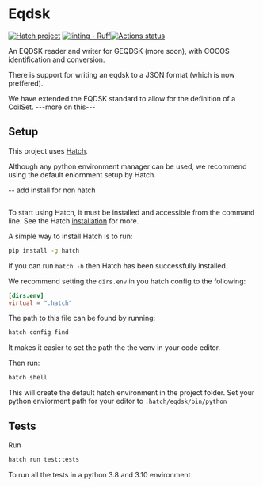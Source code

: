 # Eqdsk

[![Hatch project](https://img.shields.io/badge/%F0%9F%A5%9A-Hatch-4051b5.svg)](https://github.com/pypa/hatch)
[![linting - Ruff](https://img.shields.io/endpoint?url=https://raw.githubusercontent.com/astral-sh/ruff/main/assets/badge/v2.json)](https://github.com/astral-sh/ruff)[![Actions status](https://github.com/Fusion-Power-Plant-Framework/eqdsk/actions/workflows/test.yml/badge.svg)](https://github.com//Fusion-Power-Plant-Framework/eqdsk/actions)

An EQDSK reader and writer for GEQDSK (more soon), with COCOS identification and conversion.

There is support for writing an eqdsk to a JSON format (which is now preffered).

We have extended the EQDSK standard to allow for the definition of a CoilSet. ---more on this---

## Setup

This project uses [Hatch](https://hatch.pypa.io/latest/).

Although any python environment manager can be used, we recommend using the default eniornment setup by Hatch.

-- add install for non hatch

```bash

```

To start using Hatch, it must be installed and accessible from the command line. See the Hatch [installation](https://hatch.pypa.io/latest/install/) for more.

A simple way to install Hatch is to run:

```bash
pip install -g hatch
```

If you can run `hatch -h` then Hatch has been successfully installed.

We recommend setting the `dirs.env` in you hatch config to the following:

```toml
[dirs.env]
virtual = ".hatch"
```

The path to this file can be found by running:

```bash
hatch config find
```

It makes it easier to set the path the the venv in your code editor.

Then run:

```bash
hatch shell
```

This will create the default hatch environment in the project folder. Set your python enviorment path for your editor to `.hatch/eqdsk/bin/python`

## Tests

Run

```bash
hatch run test:tests
```

To run all the tests in a python 3.8 and 3.10 environment
